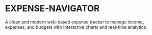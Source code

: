 # EXPENSE-NAVIGATOR
A clean and modern web-based expense tracker to manage income, expenses, and budgets with interactive charts and real-time analytics.
